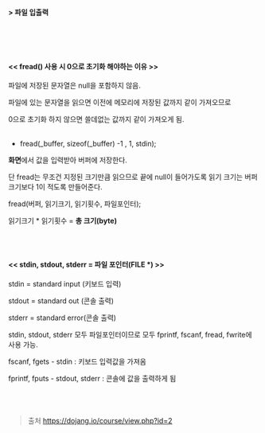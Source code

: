 #### > 파일 입출력
<br/>
<br/>
<br/>

#### << fread() 사용 시 0으로 초기화 해야하는 이유 >>

파일에 저장된 문자열은 null을 포함하지 않음.

파일에 있는 문자열을 읽으면 이전에 메모리에 저장된 값까지 같이 가져오므로

0으로 초기화 하지 않으면 쓸데없는 값까지 같이 가져오게 됨. 
<br/>
<br/>
+ fread(_buffer, sizeof(_buffer) -1 , 1, stdin);

**화면**에서 값을 입력받아 버퍼에 저장한다.

단 fread는 무조건 지정된 크기만큼 읽으므로 끝에 null이 들어가도록 읽기 크기는 버퍼 크기보다 1이 적도록 만들어준다.

fread(버퍼, 읽기크기, 읽기횟수, 파일포인터);

읽기크기 * 읽기횟수 = **총 크기(byte)**

<br/>
<br/>

#### << stdin, stdout, stderr = 파일 포인터(FILE *) >>

stdin = standard input (키보드 입력)

stdout = standard out  (콘솔 출력)

stderr = standard error(콘솔 출력)

   

stdin, stdout, stderr 모두 파일포인터이므로 모두 fprintf, fscanf, fread, fwrite에 사용 가능.

   

fscanf, fgets - stdin : 키보드 입력값을 가져옴

fprintf, fputs - stdout, stderr : 콘솔에 값을 출력하게 됨
<br/>
<br/>
<br/> 
<br/>


>  출처  https://dojang.io/course/view.php?id=2



  
